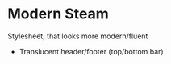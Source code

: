 # Modern Steam

Stylesheet, that looks more modern/fluent

- Translucent header/footer (top/bottom bar)
